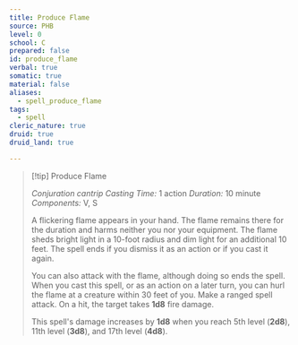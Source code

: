 ```yaml
---
title: Produce Flame
source: PHB
level: 0
school: C
prepared: false
id: produce_flame
verbal: true
somatic: true
material: false
aliases:
  - spell_produce_flame
tags:
  - spell
cleric_nature: true
druid: true
druid_land: true

---
```

>[!tip] Produce Flame
>
> *Conjuration cantrip*
> *Casting Time:* 1 action
> *Duration:* 10 minute
> *Components:* V, S
>
>A flickering flame appears in your hand. The flame remains there for the duration and harms neither you nor your equipment. The flame sheds bright light in a 10-foot radius and dim light for an additional 10 feet. The spell ends if you dismiss it as an action or if you cast it again.
>
>You can also attack with the flame, although doing so ends the spell. When you cast this spell, or as an action on a later turn, you can hurl the flame at a creature within 30 feet of you. Make a ranged spell attack. On a hit, the target takes **1d8** fire damage.
>
>This spell's damage increases by **1d8** when you reach 5th level (**2d8**), 11th level (**3d8**), and 17th level (**4d8**).
>

